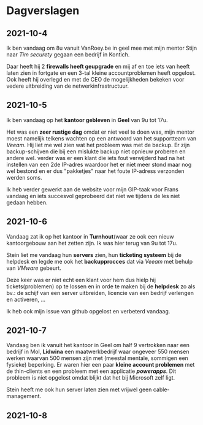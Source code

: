# Dagverslagen

## 2021-10-4
Ik ben vandaag om 8u vanuit VanRoey.be in geel mee met mijn mentor Stijn naar _Tim securety_ gegaan een bedrijf in Kontich.

Daar heeft hij 2 __firewalls heeft geupgrade__ en mij af en toe iets van heeft laten zien in fortgate en een 3-tal kleine accountproblemen heeft opgelost. Ook heeft hij overlegd en met de CEO de mogelijkheden bekeken voor vedere uitbreiding van de netwerkinfrastructuur.

## 2021-10-5
Ik ben vandaag op het __kantoor gebleven__ in __Geel__ van 9u tot 17u.

Het was een __zeer rustige dag__ omdat er niet veel te doen was, mijn mentor moest namelijk telkens wachten op een antwoord van het supportteam van _Veeam_. Hij liet me wel zien wat het probleem was met de backup. Er zijn backup-schijven die bij een mislukte backup niet opnieuw proberen en andere wel. verder was er een klant die iets fout verwijderd had na het instellen van een 2de IP-adres waardoor het er niet meer stond maar nog wel bestond en er dus "pakketjes" naar het foute IP-adress verzonden werden soms.

Ik heb verder gewerkt aan de website voor mijn GIP-taak voor Frans vandaag en iets succesvol geprobeerd dat niet we tijdens de les niet gedaan hebben.

## 2021-10-6
Vandaag zat ik op het kantoor in __Turnhout__(waar ze ook een nieuw kantoorgebouw aan het zetten zijn. Ik was hier terug van 9u tot 17u.

Stein liet me vandaag hun __servers__ zien, hun __ticketing systeem__ bij de helpdesk en legde me ook het __backupprocces__ dat via *Veeam* met behulp van *VMware* gebeurt.

Deze keer was er niet echt een klant voor hem dus hielp hij tickets(problemen) op te lossen en in orde te maken bij de __helpdesk__ zo als bv.: de schijf van een server uitbreiden, licencie van een bedrijf verlengen en activeren, ...

Ik heb ook mijn issue van github opgelost en verbeterd vandaag.

## 2021-10-7
Vandaag ben ik vanuit het kantoor in Geel om half 9 vertrokken naar een bedrijf in Mol, __Lidwina__ een maatwerkbedrijf waar ongeveer 550 mensen werken waarvan 500 mensen zijn met (meestal mentale, sommigen een fysieke) beperking. Er waren hier een paar __kleine account problemen__ met de thin-clients en een probleem met een applicatie __*powerapps*__. Dit probleem is niet opgelost omdat blijkt dat het bij Microsoft zelf ligt.

Stein heeft me ook hun server laten zien met vrijwel geen cable-management.




## 2021-10-8
